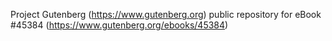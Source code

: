 Project Gutenberg (https://www.gutenberg.org) public repository for eBook #45384 (https://www.gutenberg.org/ebooks/45384)
